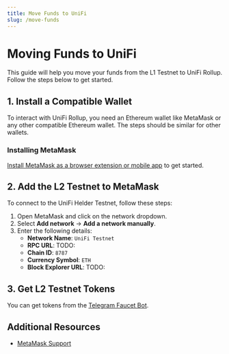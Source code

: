 ```yaml
---
title: Move Funds to UniFi
slug: /move-funds
---
```


# Moving Funds to UniFi

This guide will help you move your funds from the L1 Testnet to UniFi Rollup. Follow the steps below to get started.

## 1. Install a Compatible Wallet

To interact with UniFi Rollup, you need an Ethereum wallet like MetaMask or any other compatible Ethereum wallet. The steps should be similar for other wallets.

### Installing MetaMask

[Install MetaMask as a browser extension or mobile app](https://metamask.io/download/) to get started.

## 2. Add the L2 Testnet to MetaMask

To connect to the UniFi Helder Testnet, follow these steps:

1. Open MetaMask and click on the network dropdown.
2. Select **Add network** → **Add a network manually**.
3. Enter the following details:
   - **Network Name**: `UniFi Testnet`
   - **RPC URL**: TODO:
   - **Chain ID**: `8787`
   - **Currency Symbol**: `ETH`
   - **Block Explorer URL**: TODO:

## 3. Get L2 Testnet Tokens

You can get tokens from the [Telegram Faucet Bot](https://t.me/unfitestnetfaucet_bot).

## Additional Resources

- [MetaMask Support](https://support.metamask.io)
